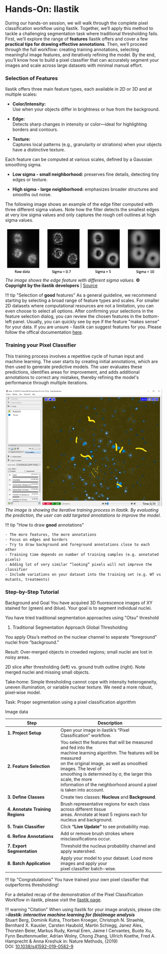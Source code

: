 # Hands-On: Ilastik

During our hands-on session, we will walk through the complete pixel classification workflow using Ilastik. 
Together, we’ll apply this method to tackle a challenging segmentation task where traditional thresholding fails. 
First, we’ll explore the range of **features** Ilastik offers and cover a few **practical tips for drawing effective annotations**. 
Then, we’ll proceed through the full workflow: creating training annotations, 
selecting meaningful image features, and iteratively refining the model. By the end, you’ll know how to build a pixel classifier 
that can accurately segment your images and scale across large datasets with minimal manual effort.


### Selection of Features
Ilastik offers three main feature types, each available in 2D or 3D and at multiple scales: <br>

- **Color/Intensity:** <br>
		 Use when your objects differ in brightness or hue from the background.

- **Edge:** <br>
		Detects sharp changes in intensity or color—ideal for highlighting borders and contours.

- **Texture:** <br>
		 Captures local patterns (e.g., granularity or striations) when your objects have a distinctive texture.

Each feature can be computed at various scales, defined by a Gaussian smoothing sigma.

- **Low sigma - small neighborhood:** preserves fine details, detecting tiny edges or texture.

- **High sigma - large neighborhood:** emphasizes broader structures and smooths out noise.

The following image shows an example of the edge filter computed with three different sigma values. Note how the filter 
 detects the smallest edges at very low sigma values and only captures the rough cell outlines at high sigma values.

![ImageData](feature_selection.png) <br>
*The image shows the edge feature with different sigma values.*
**© Copyright by the ilastik developers** |
[Source](https://www.ilastik.org/license)

!!! tip "Selection of **good** features"
	As a general guideline, we recommend starting by selecting a broad range of feature types 
	and scales. For smaller 2D datasets where computational resources are not a limitation, 
	you can even choose to select all options. After confirming your selections in the feature 
	selection dialog, you can review the chosen features in the bottom-left panel. 
	Usually, you can quickly see by eye if the feature "makes sense" for your data.
	If you are unsure - Ilastik can suggest features for you. Please follow the offical documentation [here](https://www.ilastik.org/documentation/pixelclassification/pixelclassification#suggest).

###  Training your Pixel Classifier 

This training process involves a repetitive cycle of human input and machine learning. 
The user starts by creating initial annotations, which are then used to generate predictive 
models. The user evaluates these predictions, identifies areas for improvement, 
and adds additional annotations to correct any mistakes, thereby refining the model's 
performance through multiple iterations.

![ImageData](training.png) <br> 
*The image is showing the iterative training process in ilastik. By evaluating the prediction, the user can add targeted annotations to improve the model.* 

!!! tip "How to draw **good** annotations"
	
	- The more features, the more annotations
	- Focus on edges and borders
	- Try to draw background and foreground annotations close to each other
	- Training time depends on number of training samples (e.g. annotated pixels)
	- Adding lot of very similar “looking” pixels will not improve the classifier
	- Include variations on your dataset into the training set (e.g. WT vs mutants, treatments)

### Step-by-Step Tutorial

Background and Goal
You have acquired 3D fluorescence images of XY stained for (green) and (blue). 
Your goal is to segment individual nuclei.

You have tried traditional segmentation approaches using "Otsu" threshold
1. Traditional Segmentation Approach
Global Thresholding

You apply Otsu’s method on the nuclear channel to separate “foreground” nuclei from “background.”

Result: Over‑merged objects in crowded regions; small nuclei are lost in noisy areas.

2D slice after thresholding (left) vs. ground truth outline (right). Note merged nuclei and missing small objects.

Take‑home: Simple thresholding cannot cope with intensity heterogeneity, uneven illumination, or variable nuclear texture. We need a more robust, pixel‑wise model.

Task: Proper segmentation using a pixel classification algorithm

Image data 


| Step                             | Description                                                                
| -------------------------------- | -------------------------------------------------------------- 
| **1. Project Setup**             | Open your image in ilastik’s “Pixel Classification” workflow.              
| **2. Feature Selection**         | You select the features that will be measured and fed into the <br> machine learning algorithm. The features will be measured <br>on the original image, as well as smoothed images. The level of <br> smoothing is determined by σ, the larger this scale, the more <br> information of the neighborhood around a pixel is taken into account.
| **3. Define Classes**            | Create two classes: **Nucleus** and **Background**.                        
| **4. Annotate Training Regions** | Brush representative regions for each class across different tissue <br>  areas. Annotate at least 5 regions each for nucleus and background. 
| **5. Train Classifier**          | Click **“Live Update”** to see probability map.                            
| **6. Refine Annotations**        | Add or remove brush strokes where misclassifications occur.                
| **7. Export Segmentation**       | Threshold the nucleus probability channel and apply watershed.
| **8. Batch Application**         |  Apply your model to your dataset. Load more images and apply your <br> pixel classifier batch-wise.               

!!! tip "Congratulations"
	You have trained your own pixel classifier that outperforms thresholding!


           



For a detailed recap of the demonstration of the Pixel Classification Workflow in ilastik, 
please visit the [Ilastik page](https://www.ilastik.org/documentation/pixelclassification/pixelclassification).



!!! warning "Citation"
	When using Ilastik for your image analysis, please cite:
	>***ilastik: interactive machine learning for (bio)image analysis*** <br>
	Stuart Berg, Dominik Kutra, Thorben Kroeger, Christoph N. Straehle, Bernhard X. Kausler, Carsten Haubold, 
	Martin Schiegg, Janez Ales, Thorsten Beier, Markus Rudy, Kemal Eren, Jaime I Cervantes, Buote Xu, Fynn Beuttenmueller, Adrian Wolny, Chong Zhang, Ullrich Koethe, Fred A. Hamprecht & Anna Kreshuk
	in: Nature Methods, (2019) 
	<br> DOI: [10.1038/s41592-019-0582-9](10.1038/s41592-019-0582-9)
